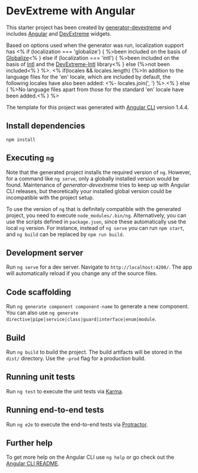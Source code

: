 # DevExtreme with Angular

This starter project has been created by [generator-devextreme](https://github.com/oliversturm/generator-devextreme) and includes [Angular](https://angular.io/) and [DevExtreme](https://js.devexpress.com/) widgets. 

Based on options used when the generator was run, localization support has <% if (localization === 'globalize') { %>been included on the basis of [Globalize](https://github.com/globalizejs/globalize)<% } else if (localization === 'intl') { %>been included on the basis of [Intl](https://developer.mozilla.org/en/docs/Web/JavaScript/Reference/Global_Objects/Intl) and the [DevExtreme-Intl](https://github.com/DevExpress/DevExtreme-Intl) library<% } else {%>not been included<% } %>. <% if(locales && locales.length) {%>In addition to the language files for the 'en' locale, which are included by default, the following locales have also been added: <%- locales.join(', ') %>.<% } else { %>No language files apart from those for the standard 'en' locale have been added.<% } %>

The template for this project was generated with [Angular CLI](https://github.com/angular/angular-cli) version 1.4.4.

## Install dependencies

```shell
npm install
```

## Executing `ng`

Note that the generated project installs the required version of `ng`. However, for a command like `ng serve`, only a globally installed version would be found. Maintenance of *generator-devextreme* tries to keep up with Angular CLI releases, but theoretically your installed global version could be incompatible with the project setup.

To use the version of `ng` that is definitely compatible with the generated project, you need to execute `node_modules/.bin/ng`. Alternatively, you can use the scripts defined in `package.json`, since these automatically use the local `ng` version. For instance, instead of `ng serve` you can run `npm start`, and `ng build` can be replaced by `npm run build`.

## Development server

Run `ng serve` for a dev server. Navigate to `http://localhost:4200/`. The app will automatically reload if you change any of the source files.

## Code scaffolding

Run `ng generate component component-name` to generate a new component. You can also use `ng generate directive|pipe|service|class|guard|interface|enum|module`.

## Build

Run `ng build` to build the project. The build artifacts will be stored in the `dist/` directory. Use the `-prod` flag for a production build.

## Running unit tests

Run `ng test` to execute the unit tests via [Karma](https://karma-runner.github.io).

## Running end-to-end tests

Run `ng e2e` to execute the end-to-end tests via [Protractor](http://www.protractortest.org/).

## Further help

To get more help on the Angular CLI use `ng help` or go check out the [Angular CLI README](https://github.com/angular/angular-cli/blob/master/README.md).
